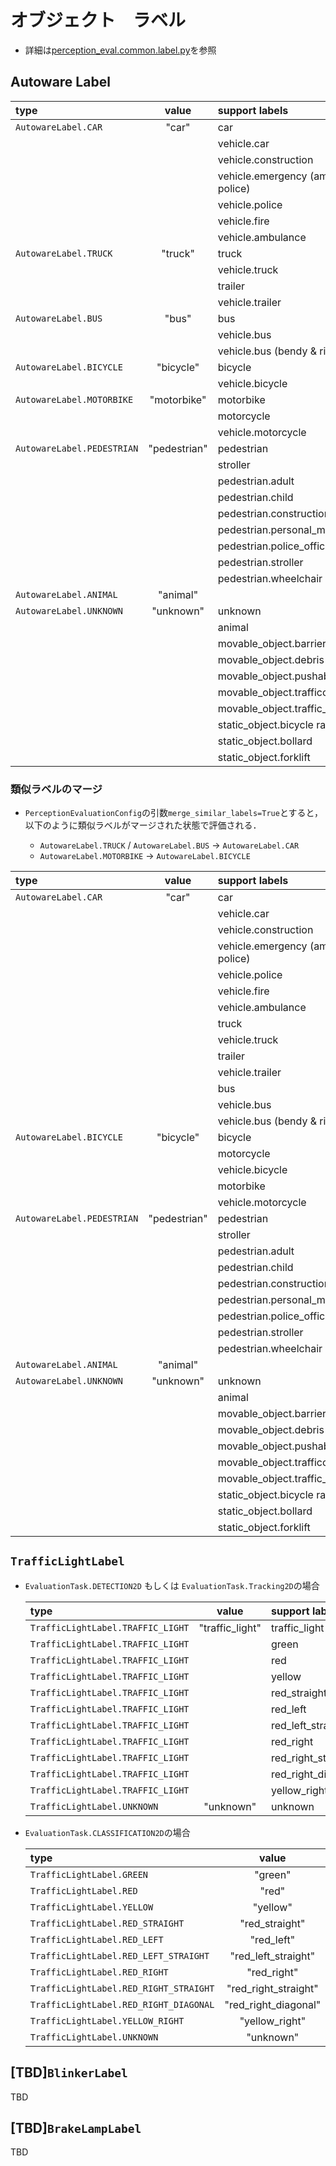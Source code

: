 # オブジェクト　ラベル

- 詳細は[perception_eval.common.label.py](../../../perception_eval/perception_eval/common/label.py)を参照

## Autoware Label

| type                       |    value     | support labels                         |
| :------------------------- | :----------: | :------------------------------------- |
| `AutowareLabel.CAR`        |    "car"     | car                                    |
|                            |              | vehicle.car                            |
|                            |              | vehicle.construction                   |
|                            |              | vehicle.emergency (ambulance & police) |
|                            |              | vehicle.police                         |
|                            |              | vehicle.fire                           |
|                            |              | vehicle.ambulance                      |
| `AutowareLabel.TRUCK`      |   "truck"    | truck                                  |
|                            |              | vehicle.truck                          |
|                            |              | trailer                                |
|                            |              | vehicle.trailer                        |
| `AutowareLabel.BUS`        |    "bus"     | bus                                    |
|                            |              | vehicle.bus                            |
|                            |              | vehicle.bus (bendy & rigid)            |
| `AutowareLabel.BICYCLE`    |  "bicycle"   | bicycle                                |
|                            |              | vehicle.bicycle                        |
| `AutowareLabel.MOTORBIKE`  | "motorbike"  | motorbike                              |
|                            |              | motorcycle                             |
|                            |              | vehicle.motorcycle                     |
| `AutowareLabel.PEDESTRIAN` | "pedestrian" | pedestrian                             |
|                            |              | stroller                               |
|                            |              | pedestrian.adult                       |
|                            |              | pedestrian.child                       |
|                            |              | pedestrian.construction_worker         |
|                            |              | pedestrian.personal_mobility           |
|                            |              | pedestrian.police_officer              |
|                            |              | pedestrian.stroller                    |
|                            |              | pedestrian.wheelchair                  |
| `AutowareLabel.ANIMAL`     |   "animal"   |                                        |
| `AutowareLabel.UNKNOWN`    |  "unknown"   | unknown                                |
|                            |              | animal                                 |
|                            |              | movable_object.barrier                 |
|                            |              | movable_object.debris                  |
|                            |              | movable_object.pushable_pullable       |
|                            |              | movable_object.trafficcone             |
|                            |              | movable_object.traffic_cone            |
|                            |              | static_object.bicycle rack             |
|                            |              | static_object.bollard                  |
|                            |              | static_object.forklift                 |

### 類似ラベルのマージ

- `PerceptionEvaluationConfig`の引数`merge_similar_labels=True`とすると，以下のように類似ラベルがマージされた状態で評価される．

  - `AutowareLabel.TRUCK` / `AutowareLabel.BUS` -> `AutowareLabel.CAR`
  - `AutowareLabel.MOTORBIKE` -> `AutowareLabel.BICYCLE`

| type                       |    value     | support labels                         |
| :------------------------- | :----------: | :------------------------------------- |
| `AutowareLabel.CAR`        |    "car"     | car                                    |
|                            |              | vehicle.car                            |
|                            |              | vehicle.construction                   |
|                            |              | vehicle.emergency (ambulance & police) |
|                            |              | vehicle.police                         |
|                            |              | vehicle.fire                           |
|                            |              | vehicle.ambulance                      |
|                            |              | truck                                  |
|                            |              | vehicle.truck                          |
|                            |              | trailer                                |
|                            |              | vehicle.trailer                        |
|                            |              | bus                                    |
|                            |              | vehicle.bus                            |
|                            |              | vehicle.bus (bendy & rigid)            |
| `AutowareLabel.BICYCLE`    |  "bicycle"   | bicycle                                |
|                            |              | motorcycle                             |
|                            |              | vehicle.bicycle                        |
|                            |              | motorbike                              |
|                            |              | vehicle.motorcycle                     |
| `AutowareLabel.PEDESTRIAN` | "pedestrian" | pedestrian                             |
|                            |              | stroller                               |
|                            |              | pedestrian.adult                       |
|                            |              | pedestrian.child                       |
|                            |              | pedestrian.construction_worker         |
|                            |              | pedestrian.personal_mobility           |
|                            |              | pedestrian.police_officer              |
|                            |              | pedestrian.stroller                    |
|                            |              | pedestrian.wheelchair                  |
| `AutowareLabel.ANIMAL`     |   "animal"   |                                        |
| `AutowareLabel.UNKNOWN`    |  "unknown"   | unknown                                |
|                            |              | animal                                 |
|                            |              | movable_object.barrier                 |
|                            |              | movable_object.debris                  |
|                            |              | movable_object.pushable_pullable       |
|                            |              | movable_object.trafficcone             |
|                            |              | movable_object.traffic_cone            |
|                            |              | static_object.bicycle rack             |
|                            |              | static_object.bollard                  |
|                            |              | static_object.forklift                 |

## `TrafficLightLabel`

- `EvaluationTask.DETECTION2D` もしくは `EvaluationTask.Tracking2D`の場合

  | type                              |      value      | support labels     |
  | :-------------------------------- | :-------------: | :----------------- |
  | `TrafficLightLabel.TRAFFIC_LIGHT` | "traffic_light" | traffic_light      |
  | `TrafficLightLabel.TRAFFIC_LIGHT` |                 | green              |
  | `TrafficLightLabel.TRAFFIC_LIGHT` |                 | red                |
  | `TrafficLightLabel.TRAFFIC_LIGHT` |                 | yellow             |
  | `TrafficLightLabel.TRAFFIC_LIGHT` |                 | red_straight       |
  | `TrafficLightLabel.TRAFFIC_LIGHT` |                 | red_left           |
  | `TrafficLightLabel.TRAFFIC_LIGHT` |                 | red_left_straight  |
  | `TrafficLightLabel.TRAFFIC_LIGHT` |                 | red_right          |
  | `TrafficLightLabel.TRAFFIC_LIGHT` |                 | red_right_straight |
  | `TrafficLightLabel.TRAFFIC_LIGHT` |                 | red_right_diagonal |
  | `TrafficLightLabel.TRAFFIC_LIGHT` |                 | yellow_right       |
  | `TrafficLightLabel.UNKNOWN`       |    "unknown"    | unknown            |

- `EvaluationTask.CLASSIFICATION2D`の場合

  | type                                   |        value         | support labels     |
  | :------------------------------------- | :------------------: | :----------------- |
  | `TrafficLightLabel.GREEN`              |       "green"        | green              |
  | `TrafficLightLabel.RED`                |        "red"         | red                |
  | `TrafficLightLabel.YELLOW`             |       "yellow"       | yellow             |
  | `TrafficLightLabel.RED_STRAIGHT`       |    "red_straight"    | red_straight       |
  | `TrafficLightLabel.RED_LEFT`           |      "red_left"      | red_left           |
  | `TrafficLightLabel.RED_LEFT_STRAIGHT`  | "red_left_straight"  | red_left_straight  |
  | `TrafficLightLabel.RED_RIGHT`          |     "red_right"      | red_right          |
  | `TrafficLightLabel.RED_RIGHT_STRAIGHT` | "red_right_straight" | red_right_straight |
  | `TrafficLightLabel.RED_RIGHT_DIAGONAL` | "red_right_diagonal" | red_right_diagonal |
  | `TrafficLightLabel.YELLOW_RIGHT`       |    "yellow_right"    | yellow_right       |
  | `TrafficLightLabel.UNKNOWN`            |      "unknown"       | unknown            |

## [TBD]`BlinkerLabel`

TBD

## [TBD]`BrakeLampLabel`

TBD
